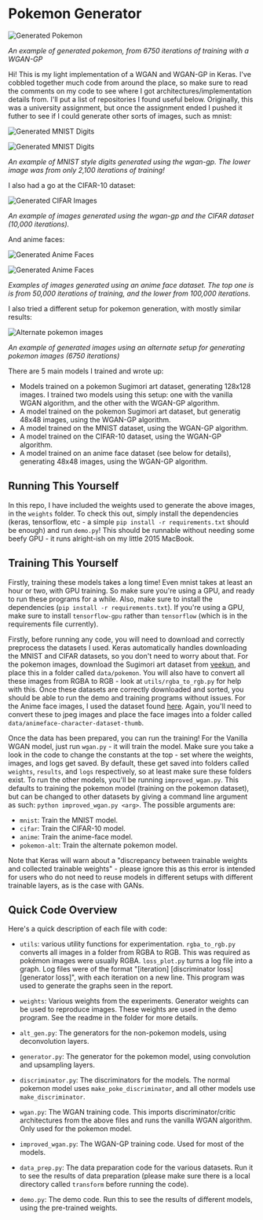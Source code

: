 # Pokemon Generator

![Generated Pokemon](./readme_images/poke_wgangp_6650.png)

*An example of generated pokemon, from 6750 iterations of training with a WGAN-GP*

Hi! This is my light implementation of a WGAN and WGAN-GP in Keras. I've cobbled together much code from around the place, so make sure to read the comments on my code to see where I got architectures/implementation details from. I'll put a list of repositories I found useful below. Originally, this was a university assignment, but once the assignment ended I pushed it futher to see if I could generate other sorts of images, such as mnist:

![Generated MNIST Digits](./readme_images/mnist_wgan_gp.png)

![Generated MNIST Digits](./readme_images/mnist_2100.png)

*An example of MNIST style digits generated using the wgan-gp. The lower image was from only 2,100 iterations of training!*

I also had a go at the CIFAR-10 dataset:

![Generated CIFAR Images](./readme_images/cifar_10000.png)

*An example of images generated using the wgan-gp and the CIFAR dataset (10,000 iterations).*

And anime faces:

![Generated Anime Faces](./readme_images/anime_50000.png)

![Generated Anime Faces](./readme_images/anime_100000.png)

*Examples of images generated using an anime face dataset. The top one is is from 50,000 iterations of training, and the lower from 100,000 iterations.*

I also tried a different setup for pokemon generation, with mostly similar results:

![Alternate pokemon images](./readme_images/alt_pokemon_6750.png)

*An example of generated images using an alternate setup for generating pokemon images (6750 iterations)*

There are 5 main models I trained and wrote up:

- Models trained on a pokemon Sugimori art dataset, generating 128x128 images. I trained two models using this setup: one with the vanilla WGAN algorithm, and the other with the WGAN-GP algorithm.
- A model trained on the pokemon Sugimori art dataset, but generatig 48x48 images, using the WGAN-GP algorithm.
- A model trained on the MNIST dataset, using the WGAN-GP algorithm.
- A model trained on the CIFAR-10 dataset, using the WGAN-GP algorithm.
- A model trained on an anime face dataset (see below for details), generating 48x48 images, using the WGAN-GP algorithm.

## Running This Yourself

In this repo, I have included the weights used to generate the above images, in the ```weights``` folder. To check this out, simply install the dependencies (keras, tensorflow, etc - a simple ```pip install -r requirements.txt``` should be enough) and run ```demo.py```! This should be runnable without needing some beefy GPU - it runs alright-ish on my little 2015 MacBook.
  
## Training This Yourself

Firstly, training these models takes a long time! Even mnist takes at least an hour or two, with GPU training. So make sure you're using a GPU, and ready to run these programs for a while. Also, make sure to install the dependencies (```pip install -r requirements.txt```). If you're using a GPU, make sure to install ```tensorflow-gpu``` rather than ```tensorflow``` (which is in the requirements file currently).

Firstly, before running any code, you will need to download and correctly preprocess the datasets I used. Keras automatically handles downloading the MNIST and CIFAR datasets, so you don't need to worry about that. For the pokemon images, download the Sugimori art dataset from [veekun](https://veekun.com/static/pokedex/downloads/pokemon-sugimori.tar.gz), and place this in a folder called ```data/pokemon```. You will also have to convert all these images from RGBA to RGB - look at ```utils/rgba_to_rgb.py``` for help with this. Once these datasets are correctly downloaded and sorted, you should be able to run the demo and training programs without issues. For the Anime face images, I used the dataset found [here](http://www.nurs.or.jp/~nagadomi/animeface-character-dataset/). Again, you'll need to convert these to jpeg images and place the face images into a folder called ```data/animeface-character-dataset-thumb```. 

Once the data has been prepared, you can run the training! For the Vanilla WGAN model, just run ```wgan.py``` - it will train the model. Make sure you take a look in the code to change the constants at the top - set where the weights, images, and logs get saved. By default, these get saved into folders called ```weights```, ```results```, and ```logs``` respectively, so at least make sure these folders exist. To run the other models, you'll be running ```improved_wgan.py```. This defaults to training the pokemon model (training on the pokemon dataset), but can be changed to other datasets by giving a command line argument as such: ```python improved_wgan.py <arg>```. The possible arguments are:

- ```mnist```: Train the MNIST model.
- ```cifar```: Train the CIFAR-10 model.
- ```anime```: Train the anime-face model.
- ```pokemon-alt```: Train the alternate pokemon model.

Note that Keras will warn about a "discrepancy between trainable weights and collected trainable weights" - please ignore this as this error is intended for users who do not need to reuse models in different setups with different trainable layers, as is the case with GANs.

## Quick Code Overview

Here's a quick description of each file with code:

- ```utils```: various utility functions for experimentation. ```rgba_to_rgb.py``` converts all images in a folder from RGBA to RGB. This was required as pokémon images were usually RGBA. ```loss_plot.py``` turns a log file into a graph. Log files were of the format "[iteration] [discriminator loss] [generator loss]", with each iteration on a new line. This program was used to generate the graphs seen in the report.

- ```weights```: Various weights from the experiments. Generator weights can be used to reproduce images. These weights are used in the demo program. See the readme in the folder for more details.

- ```alt_gen.py```: The generators for the non-pokemon models, using deconvolution layers.

- ```generator.py```: The generator for the pokemon model, using convolution and upsampling layers.

- ```discriminator.py```: The discriminators for the models. The normal pokemon model uses ```make_poke_discriminator```, and all other models use ```make_discriminator```.

- ```wgan.py```: The WGAN training code. This imports discriminator/critic architectures from the above files and runs the vanilla WGAN algorithm. Only used for the pokemon model.

- ```improved_wgan.py```: The WGAN-GP training code. Used for most of the models.

- ```data_prep.py```: The data preparation code for the various datasets. Run it to see the results of data preparation (please make sure there is a local directory called ```transform``` before running the code).

- ```demo.py```: The demo code. Run this to see the results of different models, using the pre-trained weights.
